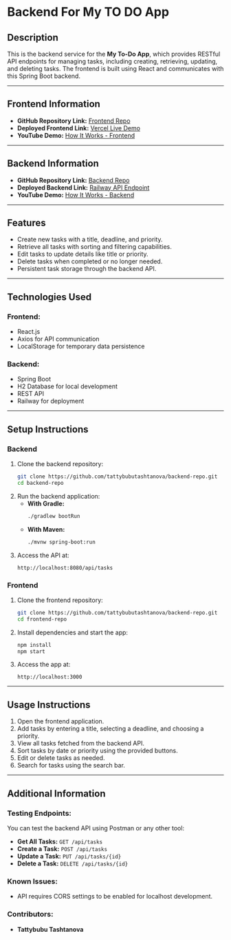 
# Backend For My TO DO App

## Description
This is the backend service for the **My To-Do App**, which provides RESTful API endpoints for managing tasks, including creating, retrieving, updating, and deleting tasks. The frontend is built using React and communicates with this Spring Boot backend.

---

## Frontend Information
- **GitHub Repository Link:** [Frontend Repo](https://github.com/tattybubutashtanova/backend-repo.git)
- **Deployed Frontend Link:** [Vercel Live Demo](https://my-new-project-cecu.vercel.app/)
- **YouTube Demo:** [How It Works - Frontend](https://youtu.be/_GiP5biiLs4)

---

## Backend Information
- **GitHub Repository Link:** [Backend Repo](https://github.com/tattybubutashtanova/backend-repo.git)
- **Deployed Backend Link:** [Railway API Endpoint](https://backend-repo-production-a6a1.up.railway.app/api/tasks)
- **YouTube Demo:** [How It Works - Backend](https://youtu.be/Aqi9MVsb1io)

---

## Features
- Create new tasks with a title, deadline, and priority.
- Retrieve all tasks with sorting and filtering capabilities.
- Edit tasks to update details like title or priority.
- Delete tasks when completed or no longer needed.
- Persistent task storage through the backend API.

---

## Technologies Used
### Frontend:
- React.js
- Axios for API communication
- LocalStorage for temporary data persistence

### Backend:
- Spring Boot
- H2 Database for local development
- REST API
- Railway for deployment

---

## Setup Instructions
### Backend
1. Clone the backend repository:
   ```bash
   git clone https://github.com/tattybubutashtanova/backend-repo.git
   cd backend-repo
   ```
2. Run the backend application:
   - **With Gradle:**
     ```bash
     ./gradlew bootRun
     ```
   - **With Maven:**
     ```bash
     ./mvnw spring-boot:run
     ```
3. Access the API at:
   ```
   http://localhost:8080/api/tasks
   ```

### Frontend
1. Clone the frontend repository:
   ```bash
   git clone https://github.com/tattybubutashtanova/backend-repo.git
   cd frontend-repo
   ```
2. Install dependencies and start the app:
   ```bash
   npm install
   npm start
   ```
3. Access the app at:
   ```
   http://localhost:3000
   ```

---

## Usage Instructions
1. Open the frontend application.
2. Add tasks by entering a title, selecting a deadline, and choosing a priority.
3. View all tasks fetched from the backend API.
4. Sort tasks by date or priority using the provided buttons.
5. Edit or delete tasks as needed.
6. Search for tasks using the search bar.

---

## Additional Information
### Testing Endpoints:
You can test the backend API using Postman or any other tool:
- **Get All Tasks:** `GET /api/tasks`
- **Create a Task:** `POST /api/tasks`
- **Update a Task:** `PUT /api/tasks/{id}`
- **Delete a Task:** `DELETE /api/tasks/{id}`

### Known Issues:
- API requires CORS settings to be enabled for localhost development.

### Contributors:
- **Tattybubu Tashtanova**

